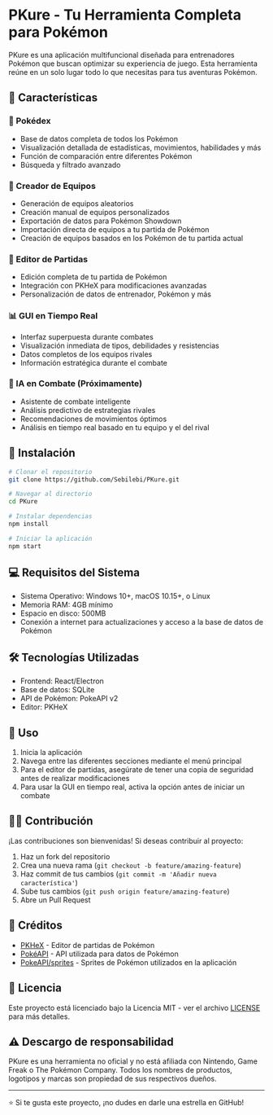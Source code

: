 # PKure - Tu Herramienta Completa para Pokémon

PKure es una aplicación multifuncional diseñada para entrenadores Pokémon que buscan optimizar su experiencia de juego. Esta herramienta reúne en un solo lugar todo lo que necesitas para tus aventuras Pokémon.

## 🌟 Características

### 📱 Pokédex
- Base de datos completa de todos los Pokémon
- Visualización detallada de estadísticas, movimientos, habilidades y más
- Función de comparación entre diferentes Pokémon
- Búsqueda y filtrado avanzado

### 👥 Creador de Equipos
- Generación de equipos aleatorios
- Creación manual de equipos personalizados
- Exportación de datos para Pokémon Showdown
- Importación directa de equipos a tu partida de Pokémon
- Creación de equipos basados en los Pokémon de tu partida actual

### 🔧 Editor de Partidas
- Edición completa de tu partida de Pokémon
- Integración con PKHeX para modificaciones avanzadas
- Personalización de datos de entrenador, Pokémon y más

### 📊 GUI en Tiempo Real
- Interfaz superpuesta durante combates
- Visualización inmediata de tipos, debilidades y resistencias
- Datos completos de los equipos rivales
- Información estratégica durante el combate

### 🧠 IA en Combate (Próximamente)
- Asistente de combate inteligente
- Análisis predictivo de estrategias rivales
- Recomendaciones de movimientos óptimos
- Análisis en tiempo real basado en tu equipo y el del rival

## 🚀 Instalación

```bash
# Clonar el repositorio
git clone https://github.com/Sebilebi/PKure.git

# Navegar al directorio
cd PKure

# Instalar dependencias
npm install

# Iniciar la aplicación
npm start
```

## 💻 Requisitos del Sistema

- Sistema Operativo: Windows 10+, macOS 10.15+, o Linux
- Memoria RAM: 4GB mínimo
- Espacio en disco: 500MB
- Conexión a internet para actualizaciones y acceso a la base de datos de Pokémon

## 🛠️ Tecnologías Utilizadas

- Frontend: React/Electron
- Base de datos: SQLite
- API de Pokémon: PokeAPI v2
- Editor: PKHeX

## 📝 Uso

1. Inicia la aplicación
2. Navega entre las diferentes secciones mediante el menú principal
3. Para el editor de partidas, asegúrate de tener una copia de seguridad antes de realizar modificaciones
4. Para usar la GUI en tiempo real, activa la opción antes de iniciar un combate

## 👨‍💻 Contribución

¡Las contribuciones son bienvenidas! Si deseas contribuir al proyecto:

1. Haz un fork del repositorio
2. Crea una nueva rama (`git checkout -b feature/amazing-feature`)
3. Haz commit de tus cambios (`git commit -m 'Añadir nueva característica'`)
4. Sube tus cambios (`git push origin feature/amazing-feature`)
5. Abre un Pull Request

## 📜 Créditos

- [PKHeX](https://github.com/kwsch/PKHeX) - Editor de partidas de Pokémon
- [PokéAPI](https://pokeapi.co/) - API utilizada para datos de Pokémon
- [PokeAPI/sprites](https://github.com/PokeAPI/sprites) - Sprites de Pokémon utilizados en la aplicación

## 📄 Licencia

Este proyecto está licenciado bajo la Licencia MIT - ver el archivo [LICENSE](LICENSE) para más detalles.

## ⚠️ Descargo de responsabilidad

PKure es una herramienta no oficial y no está afiliada con Nintendo, Game Freak o The Pokémon Company. Todos los nombres de productos, logotipos y marcas son propiedad de sus respectivos dueños.

---

⭐ Si te gusta este proyecto, ¡no dudes en darle una estrella en GitHub!
